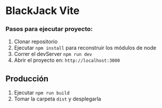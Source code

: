# BlackJack Vite

### Pasos para ejecutar proyecto:

1. Clonar repositorio
2. Ejecutar `npm install` para reconstruir los módulos de node
3. Correr el devServer `npm run dev`
4. Abrir el proyecto en: `http://localhost:3000`

## Producción

1. Ejecutar `npm run build`
2. Tomar la carpeta `dist` y desplegarla
